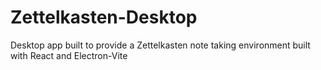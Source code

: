 # Zettelkasten-Desktop
Desktop app built to provide a Zettelkasten note taking environment built with React and Electron-Vite
